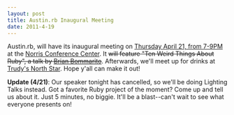 ```yaml
---
layout: post
title: Austin.rb Inaugural Meeting
date: 2011-4-19
---
```


Austin.rb, will have its inaugural meeting on <a target="_blank" href="https://www.google.com/calendar/event?action=TEMPLATE&tmeid=XzZ0MjNjZWE1OGtxNDJiYTE2NTFqZWI5azZ0MWtjYmEyOHAyamViYTI3MTJqaWhpNjhwMTM0Z2hrNmsgYXVzdGlucmIub3JnX2Vpb3Fzc3FtNjhvY3UzOWZiODcxbTFtbGc0QGc&tmsrc=austinrb.org_eioqssqm68ocu39fb871m1mlg4%40group.calendar.google.com">Thursday April 21, from 7-9PM</a> at the [Norris Conference Center](http://gowalla.com/spots/189667). It <del>will feature "Ten Weird Things About Ruby", a talk by [Brian Bommarito](https://twitter.com/#!/bbommarito)</del>. Afterwards, we'll meet up for drinks at [Trudy's North Star](http://gowalla.com/spots/59935). Hope y'all can make it out!

**Update (4/21)**: Our speaker tonight has cancelled, so we'll be doing Lighting Talks instead. Got a favorite Ruby project of the moment? Come up and tell us about it. Just 5 minutes, no biggie. It'll be a blast--can't wait to see what everyone presents on!